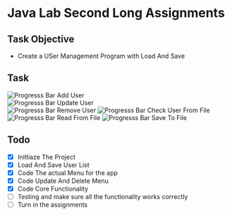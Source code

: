 # Java Lab Second Long Assignments

## Task Objective

- Create a USer Management Program with Load And Save

## Task


![Progresss Bar](https://progress-bar.dev/100/)  Add User       
![Progresss Bar](https://progress-bar.dev/100/)  Update User   
![Progresss Bar](https://progress-bar.dev/100/)  Remove User
![Progresss Bar](https://progress-bar.dev/100/)  Check User From File
![Progresss Bar](https://progress-bar.dev/100/)  Read From File
![Progresss Bar](https://progress-bar.dev/100/)  Save To File




## Todo

- [x] Initliaze The Project
- [x] Load And Save User List
- [x] Code The actual Menu for the app
- [x] Code Update And Delete Menu
- [x] Code Core Functionality
- [ ] Testing and make sure all the functionality works correctly
- [ ] Turn in the assignments